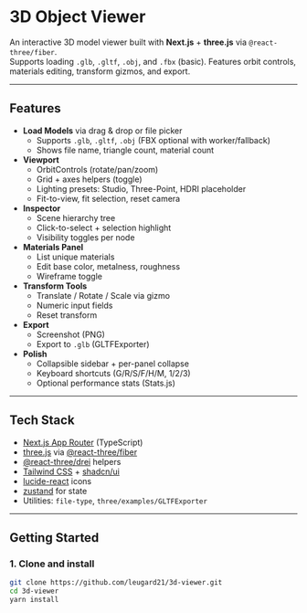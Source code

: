 # 3D Object Viewer

An interactive 3D model viewer built with **Next.js** + **three.js** via `@react-three/fiber`.  
Supports loading `.glb`, `.gltf`, `.obj`, and `.fbx` (basic). Features orbit controls, materials editing, transform gizmos, and export.

---

## Features

- **Load Models** via drag & drop or file picker
  - Supports `.glb`, `.gltf`, `.obj` (FBX optional with worker/fallback)
  - Shows file name, triangle count, material count
- **Viewport**
  - OrbitControls (rotate/pan/zoom)
  - Grid + axes helpers (toggle)
  - Lighting presets: Studio, Three-Point, HDRI placeholder
  - Fit-to-view, fit selection, reset camera
- **Inspector**
  - Scene hierarchy tree
  - Click-to-select + selection highlight
  - Visibility toggles per node
- **Materials Panel**
  - List unique materials
  - Edit base color, metalness, roughness
  - Wireframe toggle
- **Transform Tools**
  - Translate / Rotate / Scale via gizmo
  - Numeric input fields
  - Reset transform
- **Export**
  - Screenshot (PNG)
  - Export to `.glb` (GLTFExporter)
- **Polish**
  - Collapsible sidebar + per-panel collapse
  - Keyboard shortcuts (G/R/S/F/H/M, 1/2/3)
  - Optional performance stats (Stats.js)

---

## Tech Stack

- [Next.js App Router](https://nextjs.org/) (TypeScript)
- [three.js](https://threejs.org/) via [@react-three/fiber](https://github.com/pmndrs/react-three-fiber)
- [@react-three/drei](https://github.com/pmndrs/drei) helpers
- [Tailwind CSS](https://tailwindcss.com/) + [shadcn/ui](https://ui.shadcn.com/)
- [lucide-react](https://lucide.dev/) icons
- [zustand](https://github.com/pmndrs/zustand) for state
- Utilities: `file-type`, `three/examples/GLTFExporter`

---

## Getting Started

### 1. Clone and install

```bash
git clone https://github.com/leugard21/3d-viewer.git
cd 3d-viewer
yarn install
```
